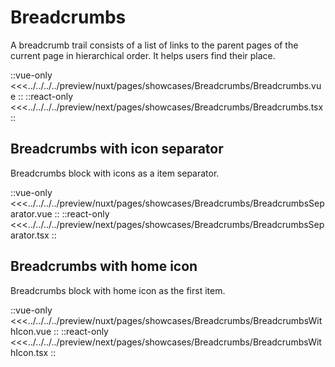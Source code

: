 # Breadcrumbs

A breadcrumb trail consists of a list of links to the parent pages of the current page in hierarchical order. It helps users find their place.

<Showcase showcase-name="Breadcrumbs/Breadcrumbs" style="min-height:200px">

::vue-only
<<<../../../../preview/nuxt/pages/showcases/Breadcrumbs/Breadcrumbs.vue
::
::react-only
<<<../../../../preview/next/pages/showcases/Breadcrumbs/Breadcrumbs.tsx
::

</Showcase>

## Breadcrumbs with icon separator

Breadcrumbs block with icons as a item separator.

<Showcase showcase-name="Breadcrumbs/BreadcrumbsSeparator" style="min-height: 300px;">
::vue-only
<<<../../../../preview/nuxt/pages/showcases/Breadcrumbs/BreadcrumbsSeparator.vue
::
::react-only
<<<../../../../preview/next/pages/showcases/Breadcrumbs/BreadcrumbsSeparator.tsx
::
</Showcase>

## Breadcrumbs with home icon

Breadcrumbs block with home icon as the first item.

<Showcase showcase-name="Breadcrumbs/BreadcrumbsWithIcon" style="min-height: 300px;">
::vue-only
<<<../../../../preview/nuxt/pages/showcases/Breadcrumbs/BreadcrumbsWithIcon.vue
::
::react-only
<<<../../../../preview/next/pages/showcases/Breadcrumbs/BreadcrumbsWithIcon.tsx
::
</Showcase>
